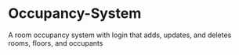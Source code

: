# Occupancy-System
A room occupancy system with login that adds, updates, and deletes rooms, floors, and occupants
